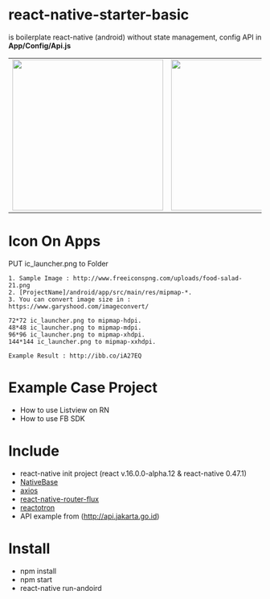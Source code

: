 # react-native-starter-basic
is boilerplate react-native (android) without state management, config API in **App/Config/Api.js**

<table>
  <tr>
    <td><img src="https://image.ibb.co/hg6szv/home.png" width="300px"></td>
    <td><img src="https://image.ibb.co/b2vwRa/rsu.png" width="300px"></td>
    <td><img src="https://image.ibb.co/cAp1sF/rsk.png" width="300px"></td>
    <td><img src="https://image.ibb.co/daHnXF/puskesmas.png" width="300px"></td>
  </tr>
</table>

# Icon On Apps
PUT ic_launcher.png to Folder
```
1. Sample Image : http://www.freeiconspng.com/uploads/food-salad-21.png
2. [ProjectName]/android/app/src/main/res/mipmap-*.
3. You can convert image size in : https://www.garyshood.com/imageconvert/
```
```
72*72 ic_launcher.png to mipmap-hdpi.
48*48 ic_launcher.png to mipmap-mdpi.
96*96 ic_launcher.png to mipmap-xhdpi.
144*144 ic_launcher.png to mipmap-xxhdpi.
```

```
Example Result : http://ibb.co/iA27EQ
```

# Example Case Project
- How to use Listview on RN
- How to use FB SDK

# Include
- react-native init project (react v.16.0.0-alpha.12 & react-native 0.47.1)
- <a href="https://github.com/GeekyAnts/NativeBase">NativeBase</a>
- <a href="https://github.com/mzabriskie/axios">axios</a>
- <a href="https://github.com/aksonov/react-native-router-flux">react-native-router-flux</a>
- <a href="https://github.com/infinitered/reactotron">reactotron</a>
- API example from (http://api.jakarta.go.id)

# Install
- npm install
- npm start
- react-native run-andoird
